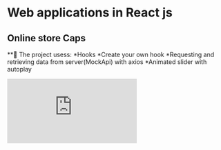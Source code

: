 # Web applications in React js
## Online store Caps

**🌿 The project usess:
    *Hooks
    *Create your own hook
    *Requesting and retrieving data from server(MockApi) with axios
    *Animated slider with autoplay
    
![](https://files.fm/thumb_show.php?i=fjxc56cvn)


